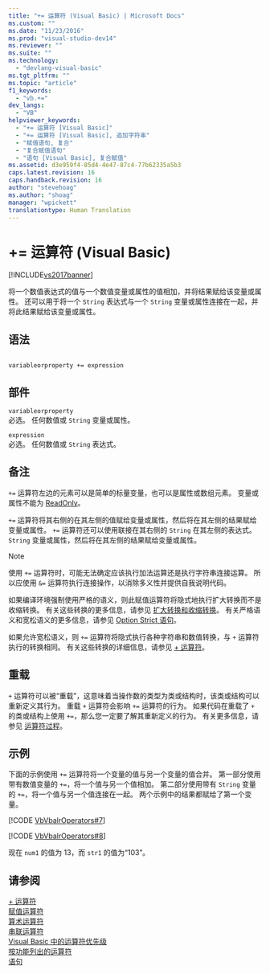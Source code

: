 ```yaml
---
title: "+= 运算符 (Visual Basic) | Microsoft Docs"
ms.custom: ""
ms.date: "11/23/2016"
ms.prod: "visual-studio-dev14"
ms.reviewer: ""
ms.suite: ""
ms.technology: 
  - "devlang-visual-basic"
ms.tgt_pltfrm: ""
ms.topic: "article"
f1_keywords: 
  - "vb.+="
dev_langs: 
  - "VB"
helpviewer_keywords: 
  - "+= 运算符 [Visual Basic]"
  - "+= 运算符 [Visual Basic], 追加字符串"
  - "赋值语句, 复合"
  - "复合赋值语句"
  - "语句 [Visual Basic], 复合赋值"
ms.assetid: d3e959f4-85d4-4e47-87c4-77b62335a5b3
caps.latest.revision: 16
caps.handback.revision: 16
author: "stevehoag"
ms.author: "shoag"
manager: "wpickett"
translationtype: Human Translation
---
```

# += 运算符 (Visual Basic)
[!INCLUDE[vs2017banner](../../../csharp/includes/vs2017banner.md)]

将一个数值表达式的值与一个数值变量或属性的值相加，并将结果赋给该变量或属性。  还可以用于将一个 `String` 表达式与一个 `String` 变量或属性连接在一起，并将此结果赋给该变量或属性。  
  
## 语法  
  
```  
  
variableorproperty += expression  
```  
  
## 部件  
 `variableorproperty`  
 必选。  任何数值或 `String` 变量或属性。  
  
 `expression`  
 必选。  任何数值或 `String` 表达式。  
  
## 备注  
 `+=` 运算符左边的元素可以是简单的标量变量，也可以是属性或数组元素。  变量或属性不能为 [ReadOnly](../../../visual-basic/language-reference/modifiers/readonly.md)。  
  
 `+=` 运算符将其右侧的在其左侧的值赋给变量或属性，然后将在其左侧的结果赋给变量或属性。  `+=` 运算符还可以使用联接在其右侧的 `String` 在其左侧的表达式。 `String` 变量或属性，然后将在其左侧的结果赋给变量或属性。  
  
> [!NOTE]
>  使用 `+=` 运算符时，可能无法确定应该执行加法运算还是执行字符串连接运算。  所以应使用 `&=` 运算符执行连接操作，以消除多义性并提供自我说明代码。  
  
 如果编译环境强制使用严格的语义，则此赋值运算符将隐式地执行扩大转换而不是收缩转换。  有关这些转换的更多信息，请参见 [扩大转换和收缩转换](../../../visual-basic/programming-guide/language-features/data-types/widening-and-narrowing-conversions.md)。  有关严格语义和宽松语义的更多信息，请参见 [Option Strict 语句](../../../visual-basic/language-reference/statements/option-strict-statement.md)。  
  
 如果允许宽松语义，则 `+=` 运算符将隐式执行各种字符串和数值转换，与 `+` 运算符执行的转换相同。  有关这些转换的详细信息，请参见 [\+ 运算符](../../../visual-basic/language-reference/operators/addition-operator.md)。  
  
## 重载  
 `+` 运算符可以被“重载”，这意味着当操作数的类型为类或结构时，该类或结构可以重新定义其行为。  重载 `+` 运算符会影响 `+=` 运算符的行为。  如果代码在重载了 `+` 的类或结构上使用 `+=`，那么您一定要了解其重新定义的行为。  有关更多信息，请参见 [运算符过程](../../../visual-basic/programming-guide/language-features/procedures/operator-procedures.md)。  
  
## 示例  
 下面的示例使用 `+=` 运算符将一个变量的值与另一个变量的值合并。  第一部分使用带有数值变量的 `+=`，将一个值与另一个值相加。  第二部分使用带有 `String` 变量的 `+=`，将一个值与另一个值连接在一起。  两个示例中的结果都赋给了第一个变量。  
  
 [!CODE [VbVbalrOperators#7](../CodeSnippet/VS_Snippets_VBCSharp/VbVbalrOperators#7)]  
  
 [!CODE [VbVbalrOperators#8](../CodeSnippet/VS_Snippets_VBCSharp/VbVbalrOperators#8)]  
  
 现在 `num1` 的值为 13，而 `str1` 的值为“103”。  
  
## 请参阅  
 [\+ 运算符](../../../visual-basic/language-reference/operators/addition-operator.md)   
 [赋值运算符](../../../visual-basic/language-reference/operators/assignment-operators.md)   
 [算术运算符](../../../visual-basic/language-reference/operators/arithmetic-operators.md)   
 [串联运算符](../../../visual-basic/language-reference/operators/concatenation-operators.md)   
 [Visual Basic 中的运算符优先级](../../../visual-basic/language-reference/operators/operator-precedence.md)   
 [按功能列出的运算符](../../../visual-basic/language-reference/operators/operators-listed-by-functionality.md)   
 [语句](../../../visual-basic/programming-guide/language-features/statements.md)
